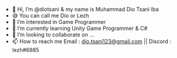 - 👋 Hi, I’m @diotsani & my name is Muhammad Dio Tsani Iba
- 😅 You can call me Dio or Lezh
- 👀 I’m interested in Game Programmer
- 🌱 I’m currently learning Unity Game Programmer & C#
- 💞️ I’m looking to collaborate on ...
- 📫 How to reach me Email : dio.tsani123@gmail.com || Discord : lezh#6885

<!---
diotsani/diotsani is a ✨ special ✨ repository because its `README.md` (this file) appears on your GitHub profile.
You can click the Preview link to take a look at your changes.
--->
